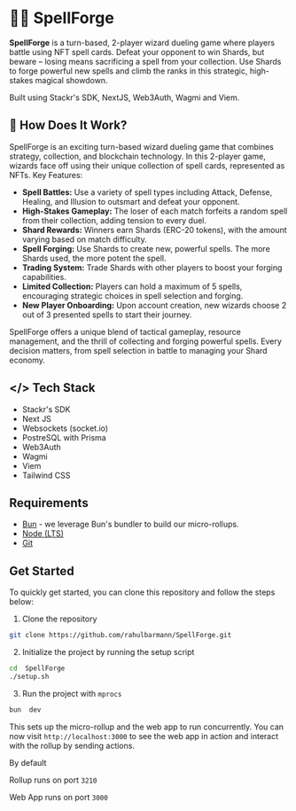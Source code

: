 # 🧙‍♂️ SpellForge

**SpellForge** is a turn-based, 2-player wizard dueling game where players battle using NFT spell cards. Defeat your opponent to win Shards, but beware – losing means sacrificing a spell from your collection. Use Shards to forge powerful new spells and climb the ranks in this strategic, high-stakes magical showdown.

Built using Stackr's SDK, NextJS, Web3Auth, Wagmi and Viem.

## 🧐 How Does It Work?

SpellForge is an exciting turn-based wizard dueling game that combines strategy, collection, and blockchain technology. In this 2-player game, wizards face off using their unique collection of spell cards, represented as NFTs.
Key Features:

-   **Spell Battles:** Use a variety of spell types including Attack, Defense, Healing, and Illusion to outsmart and defeat your opponent.
-   **High-Stakes Gameplay:** The loser of each match forfeits a random spell from their collection, adding tension to every duel.
-   **Shard Rewards:** Winners earn Shards (ERC-20 tokens), with the amount varying based on match difficulty.
-   **Spell Forging:** Use Shards to create new, powerful spells. The more Shards used, the more potent the spell.
-   **Trading System:** Trade Shards with other players to boost your forging capabilities.
-   **Limited Collection:** Players can hold a maximum of 5 spells, encouraging strategic choices in spell selection and forging.
-   **New Player Onboarding:** Upon account creation, new wizards choose 2 out of 3 presented spells to start their journey.

SpellForge offers a unique blend of tactical gameplay, resource management, and the thrill of collecting and forging powerful spells. Every decision matters, from spell selection in battle to managing your Shard economy.

## </> Tech Stack

-   Stackr's SDK
-   Next JS
-   Websockets (socket.io)
-   PostreSQL with Prisma
-   Web3Auth
-   Wagmi
-   Viem
-   Tailwind CSS

## Requirements

-   [Bun](https://bun.sh) - we leverage Bun's bundler to build our micro-rollups.
-   [Node (LTS)](https://nodejs.org/en/download/)
-   [Git](https://git-scm.com/downloads)

## Get Started

To quickly get started, you can clone this repository and follow the steps below:

1. Clone the repository

```bash
git clone https://github.com/rahulbarmann/SpellForge.git
```

2. Initialize the project by running the setup script

```bash
cd  SpellForge
./setup.sh
```

3. Run the project with `mprocs`

```bash
bun  dev
```

This sets up the micro-rollup and the web app to run concurrently. You can now visit `http://localhost:3000` to see the web app in action and interact with the rollup by sending actions.

By default

Rollup runs on port `3210`

Web App runs on port `3000`
